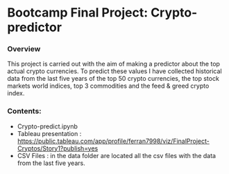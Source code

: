 # Bootcamp Final Project: Crypto-predictor
### Overview
This project is carried out with the aim of making a predictor about the top actual crypto currencies. 
To predict these values I have collected historical data from the last five years of the top 50 crypto currencies, the top stock markets world indices, top 3 commodities and the feed & greed crypto index.

### Contents:
- Crypto-predict.ipynb 
- Tableau presentation : https://public.tableau.com/app/profile/ferran7998/viz/FinalProject-Cryptos/Story1?publish=yes
- CSV Files : in the data folder are located all the csv files with the data from the last five years.
